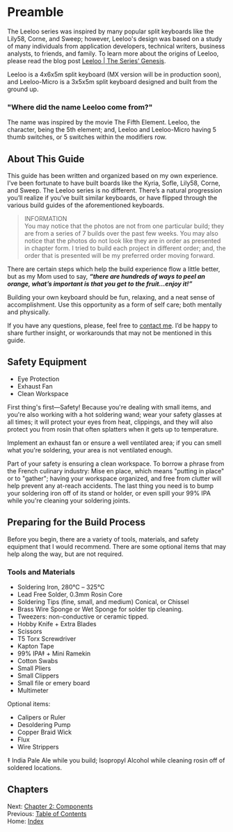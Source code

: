 # Preamble
The Leeloo series was inspired by many popular split keyboards like the Lily58, Corne, and Sweep; however, Leeloo's design was based on a study of many individuals from application developers, technical writers, business analysts, to friends, and family.  To learn more about the origins of Leeloo, please read the blog post [Leeloo | The Series’ Genesis](https://clicketysplit.ca/blogs/news/leeloo-the-series-genesis).

Leeloo is a 4x6x5m split keyboard (MX version will be in production soon), and Leeloo-Micro is a 3x5x5m split keyboard designed and built from the ground up.

### "Where did the name Leeloo come from?"
The name was inspired by the movie The Fifth Element.  Leeloo, the character, being the 5th element; and, Leeloo and Leeloo-Micro having 5 thumb switches, or 5 switches within the modifiers row.

## About This Guide
This guide has been written and organized based on my own experience.  I’ve been fortunate to have built boards like the Kyria, Sofle, Lily58, Corne, and Sweep.  The Leeloo series is no different.  There’s a natural progression you’ll realize if you’ve built similar keyboards, or have flipped through the various build guides of the aforementioned keyboards.

> INFORMATION \
> You may notice that the photos are not from one particular build; they are from a series of 7 builds over the past few weeks.  You may also notice that the photos do not look like they are in order as presented in chapter form.  I tried to build each project in different order; and, the order that is presented will be my preferred order moving forward.

There are certain steps which help the build experience flow a little better, but as my Mom used to say, ***“there are hundreds of ways to peel an orange, what’s important is that you get to the fruit…enjoy it!”***

Building your own keyboard should be fun, relaxing, and a neat sense of accomplishment.  Use this opportunity as a form of self care; both mentally and physically.

If you have any questions, please, feel free to [contact me](https://clicketysplit.ca/pages/contact-us).  I’d be happy to share further insight, or workarounds that may not be mentioned in this guide.

## Safety Equipment
* Eye Protection
* Exhaust Fan
* Clean Workspace

First thing's first—Safety!  Because you're dealing with small items, and you're also working with a hot soldering wand; wear your safety glasses at all times; it will protect your eyes from heat, clippings, and they will also protect you from rosin that often splatters when it gets up to temperature.

Implement an exhaust fan or ensure a well ventilated area; if you can smell what you're soldering, your area is not ventilated enough.

Part of your safety is ensuring a clean workspace.  To borrow a phrase from the French culinary industry: Mise en place, which means "putting in place" or to "gather"; having your workspace organized, and free from clutter will help prevent any at-reach accidents.  The last thing you need is to bump your soldering iron off of its stand or holder, or even spill your 99% IPA while you're cleaning your soldering joints.

## Preparing for the Build Process
Before you begin, there are a variety of tools, materials, and safety equipment that I would recommend.  There are some optional items that may help along the way, but are not required.

### Tools and Materials
* Soldering Iron, 280℃ – 325℃
* Lead Free Solder, 0.3mm Rosin Core
* Soldering Tips (fine, small, and medium) Conical, or Chissel
* Brass Wire Sponge or Wet Sponge for solder tip cleaning.
* Tweezers: non-conductive or ceramic tipped.
* Hobby Knife + Extra Blades
* Scissors
* T5 Torx Screwdriver 
* Kapton Tape
* 99% IPA‡ + Mini Ramekin
* Cotton Swabs
* Small Pliers
* Small Clippers
* Small file or emery board
* Multimeter

Optional items:
* Calipers or Ruler
* Desoldering Pump
* Copper Braid Wick
* Flux
* Wire Strippers

‡ India Pale Ale while you build; Isopropyl Alcohol while cleaning rosin off of soldered locations.

## Chapters
Next: [Chapter 2: Components](2-Components.md) \
Previous: [Table of Contents](README.md) \
Home: [Index](/README.md)
